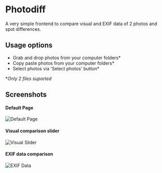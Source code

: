 # Photodiff

A very simple frontend to compare visual and EXIF data of 2 photos and spot differences.

## Usage options

- Grab and drop photos from your computer folders\*
- Copy paste photos from your computer folders\*
- Select photos via 'Select photos' button\*

\*_Only 2 files suported_

## Screenshots

#### Default Page

![Default Page](https://github.com/Jaumoso/photodiff/blob/main/images/examples/default.png)

#### Visual comparison slider

![Visual Slider](https://github.com/Jaumoso/photodiff/blob/main/images/examples/visual.png)

#### EXIF data comparison

![EXIF Data](https://github.com/Jaumoso/photodiff/blob/main/images/examples/exif.png)
